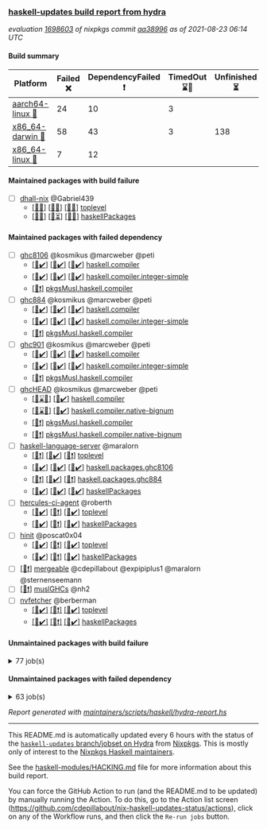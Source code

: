 ### [haskell-updates build report from hydra](https://hydra.nixos.org/jobset/nixpkgs/haskell-updates)
*evaluation [1698603](https://hydra.nixos.org/eval/1698603) of nixpkgs commit [aa38996](https://github.com/NixOS/nixpkgs/commits/aa389961dede8a7010334e86ecd6c95cc5247246) as of 2021-08-23 06:14 UTC*
#### Build summary

 | Platform | Failed :x: | DependencyFailed :heavy_exclamation_mark: | TimedOut :hourglass::no_entry_sign: | Unfinished :hourglass_flowing_sand: | Success :heavy_check_mark: | 
 | --- | --- | --- | --- | --- | --- | 
 | [aarch64-linux :iphone:](https://hydra.nixos.org/eval/1698603?filter=.aarch64-linux) | 24 | 10 | 3 |  | 6664 | 
 | [x86_64-darwin :apple:](https://hydra.nixos.org/eval/1698603?filter=.x86_64-darwin) | 58 | 43 | 3 | 138 | 6414 | 
 | [x86_64-linux :penguin:](https://hydra.nixos.org/eval/1698603?filter=.x86_64-linux) | 7 | 12 |  |  | 6730 | 
#### Maintained packages with build failure
- [ ] [dhall-nix](https://hydra.nixos.org/eval/1698603?filter=dhall-nix) @Gabriel439
  - [[:iphone::x:]](https://hydra.nixos.org/build/150518866) [[:apple::x:]](https://hydra.nixos.org/build/150519026) [[:penguin::x:]](https://hydra.nixos.org/build/150518277) [toplevel](https://hydra.nixos.org/eval/1698603?filter=dhall-nix)
  - [[:iphone::x:]](https://hydra.nixos.org/build/150524707) [[:apple::hourglass_flowing_sand:]](https://hydra.nixos.org/build/150525207) [[:penguin::x:]](https://hydra.nixos.org/build/150516102) [haskellPackages](https://hydra.nixos.org/eval/1698603?filter=haskellPackages.dhall-nix)
#### Maintained packages with failed dependency
- [ ] [ghc8106](https://hydra.nixos.org/eval/1698603?filter=ghc8106) @kosmikus @marcweber @peti
  - [[:iphone::heavy_check_mark:]](https://hydra.nixos.org/build/150142134) [[:apple::heavy_check_mark:]](https://hydra.nixos.org/build/150136607) [[:penguin::heavy_check_mark:]](https://hydra.nixos.org/build/150148504) [haskell.compiler](https://hydra.nixos.org/eval/1698603?filter=haskell.compiler.ghc8106)
  - [[:iphone::heavy_check_mark:]](https://hydra.nixos.org/build/150156172) [[:apple::heavy_check_mark:]](https://hydra.nixos.org/build/150139855) [[:penguin::heavy_check_mark:]](https://hydra.nixos.org/build/150137637) [haskell.compiler.integer-simple](https://hydra.nixos.org/eval/1698603?filter=haskell.compiler.integer-simple.ghc8106)
  -   [[:penguin::heavy_exclamation_mark:]](https://hydra.nixos.org/build/150281277) [pkgsMusl.haskell.compiler](https://hydra.nixos.org/eval/1698603?filter=pkgsMusl.haskell.compiler.ghc8106)
- [ ] [ghc884](https://hydra.nixos.org/eval/1698603?filter=ghc884) @kosmikus @marcweber @peti
  - [[:iphone::heavy_check_mark:]](https://hydra.nixos.org/build/150146371) [[:apple::heavy_check_mark:]](https://hydra.nixos.org/build/150136677) [[:penguin::heavy_check_mark:]](https://hydra.nixos.org/build/150149514) [haskell.compiler](https://hydra.nixos.org/eval/1698603?filter=haskell.compiler.ghc884)
  - [[:iphone::heavy_check_mark:]](https://hydra.nixos.org/build/150153012) [[:apple::heavy_check_mark:]](https://hydra.nixos.org/build/150139348) [[:penguin::heavy_check_mark:]](https://hydra.nixos.org/build/150141264) [haskell.compiler.integer-simple](https://hydra.nixos.org/eval/1698603?filter=haskell.compiler.integer-simple.ghc884)
  -   [[:penguin::heavy_exclamation_mark:]](https://hydra.nixos.org/build/150281297) [pkgsMusl.haskell.compiler](https://hydra.nixos.org/eval/1698603?filter=pkgsMusl.haskell.compiler.ghc884)
- [ ] [ghc901](https://hydra.nixos.org/eval/1698603?filter=ghc901) @kosmikus @marcweber @peti
  - [[:iphone::heavy_check_mark:]](https://hydra.nixos.org/build/150142798) [[:apple::heavy_check_mark:]](https://hydra.nixos.org/build/150143289) [[:penguin::heavy_check_mark:]](https://hydra.nixos.org/build/150147612) [haskell.compiler](https://hydra.nixos.org/eval/1698603?filter=haskell.compiler.ghc901)
  - [[:iphone::heavy_check_mark:]](https://hydra.nixos.org/build/150153840) [[:apple::heavy_check_mark:]](https://hydra.nixos.org/build/150145503) [[:penguin::heavy_check_mark:]](https://hydra.nixos.org/build/150152462) [haskell.compiler.integer-simple](https://hydra.nixos.org/eval/1698603?filter=haskell.compiler.integer-simple.ghc901)
  -   [[:penguin::heavy_exclamation_mark:]](https://hydra.nixos.org/build/150281299) [pkgsMusl.haskell.compiler](https://hydra.nixos.org/eval/1698603?filter=pkgsMusl.haskell.compiler.ghc901)
- [ ] [ghcHEAD](https://hydra.nixos.org/eval/1698603?filter=ghcHEAD) @kosmikus @marcweber @peti
  - [[:apple::hourglass::no_entry_sign:]](https://hydra.nixos.org/build/150145921) [[:penguin::heavy_check_mark:]](https://hydra.nixos.org/build/150150121) [haskell.compiler](https://hydra.nixos.org/eval/1698603?filter=haskell.compiler.ghcHEAD)
  - [[:apple::hourglass::no_entry_sign:]](https://hydra.nixos.org/build/150153086) [[:penguin::heavy_check_mark:]](https://hydra.nixos.org/build/150147913) [haskell.compiler.native-bignum](https://hydra.nixos.org/eval/1698603?filter=haskell.compiler.native-bignum.ghcHEAD)
  -  [[:penguin::heavy_exclamation_mark:]](https://hydra.nixos.org/build/150281317) [pkgsMusl.haskell.compiler](https://hydra.nixos.org/eval/1698603?filter=pkgsMusl.haskell.compiler.ghcHEAD)
  -  [[:penguin::heavy_exclamation_mark:]](https://hydra.nixos.org/build/150281318) [pkgsMusl.haskell.compiler.native-bignum](https://hydra.nixos.org/eval/1698603?filter=pkgsMusl.haskell.compiler.native-bignum.ghcHEAD)
- [ ] [haskell-language-server](https://hydra.nixos.org/eval/1698603?filter=haskell-language-server) @maralorn
  - [[:iphone::heavy_exclamation_mark:]](https://hydra.nixos.org/build/150517932) [[:apple::heavy_check_mark:]](https://hydra.nixos.org/build/150524729) [[:penguin::heavy_exclamation_mark:]](https://hydra.nixos.org/build/150521436) [toplevel](https://hydra.nixos.org/eval/1698603?filter=haskell-language-server)
  - [[:iphone::heavy_check_mark:]](https://hydra.nixos.org/build/150520620) [[:apple::heavy_check_mark:]](https://hydra.nixos.org/build/150516044) [[:penguin::heavy_check_mark:]](https://hydra.nixos.org/build/150522713) [haskell.packages.ghc8106](https://hydra.nixos.org/eval/1698603?filter=haskell.packages.ghc8106.haskell-language-server)
  - [[:iphone::heavy_exclamation_mark:]](https://hydra.nixos.org/build/150518159) [[:apple::heavy_check_mark:]](https://hydra.nixos.org/build/150523797) [[:penguin::heavy_exclamation_mark:]](https://hydra.nixos.org/build/150522555) [haskell.packages.ghc884](https://hydra.nixos.org/eval/1698603?filter=haskell.packages.ghc884.haskell-language-server)
  - [[:iphone::heavy_check_mark:]](https://hydra.nixos.org/build/150523824) [[:apple::heavy_check_mark:]](https://hydra.nixos.org/build/150523887) [[:penguin::heavy_check_mark:]](https://hydra.nixos.org/build/150515759) [haskellPackages](https://hydra.nixos.org/eval/1698603?filter=haskellPackages.haskell-language-server)
- [ ] [hercules-ci-agent](https://hydra.nixos.org/eval/1698603?filter=hercules-ci-agent) @roberth
  - [[:iphone::heavy_check_mark:]](https://hydra.nixos.org/build/150514680) [[:apple::heavy_exclamation_mark:]](https://hydra.nixos.org/build/150516655) [[:penguin::heavy_check_mark:]](https://hydra.nixos.org/build/150517605) [toplevel](https://hydra.nixos.org/eval/1698603?filter=hercules-ci-agent)
  - [[:iphone::heavy_check_mark:]](https://hydra.nixos.org/build/150519440) [[:apple::heavy_exclamation_mark:]](https://hydra.nixos.org/build/150520794) [[:penguin::heavy_check_mark:]](https://hydra.nixos.org/build/150520627) [haskellPackages](https://hydra.nixos.org/eval/1698603?filter=haskellPackages.hercules-ci-agent)
- [ ] [hinit](https://hydra.nixos.org/eval/1698603?filter=hinit) @poscat0x04
  - [[:iphone::heavy_check_mark:]](https://hydra.nixos.org/build/150520104) [[:apple::heavy_exclamation_mark:]](https://hydra.nixos.org/build/150515279) [[:penguin::heavy_check_mark:]](https://hydra.nixos.org/build/150521777) [toplevel](https://hydra.nixos.org/eval/1698603?filter=hinit)
  - [[:iphone::heavy_check_mark:]](https://hydra.nixos.org/build/150518018) [[:apple::heavy_exclamation_mark:]](https://hydra.nixos.org/build/150514862) [[:penguin::heavy_check_mark:]](https://hydra.nixos.org/build/150519740) [haskellPackages](https://hydra.nixos.org/eval/1698603?filter=haskellPackages.hinit)
- [ ] [[:penguin::heavy_exclamation_mark:]](https://hydra.nixos.org/build/150515487) [mergeable](https://hydra.nixos.org/eval/1698603?filter=mergeable) @cdepillabout @expipiplus1 @maralorn @sternenseemann
- [ ] [[:penguin::heavy_exclamation_mark:]](https://hydra.nixos.org/build/150281278) [muslGHCs](https://hydra.nixos.org/eval/1698603?filter=muslGHCs) @nh2
- [ ] [nvfetcher](https://hydra.nixos.org/eval/1698603?filter=nvfetcher) @berberman
  - [[:iphone::heavy_check_mark:]](https://hydra.nixos.org/build/150552055) [[:apple::heavy_exclamation_mark:]](https://hydra.nixos.org/build/150552058) [[:penguin::heavy_check_mark:]](https://hydra.nixos.org/build/150552059) [toplevel](https://hydra.nixos.org/eval/1698603?filter=nvfetcher)
  - [[:iphone::heavy_check_mark:]](https://hydra.nixos.org/build/150552056) [[:apple::heavy_exclamation_mark:]](https://hydra.nixos.org/build/150552066) [[:penguin::heavy_check_mark:]](https://hydra.nixos.org/build/150552073) [haskellPackages](https://hydra.nixos.org/eval/1698603?filter=haskellPackages.nvfetcher)
#### Unmaintained packages with build failure
<details><summary>77 job(s) </summary>

- [ ] [[:iphone::heavy_check_mark:]](https://hydra.nixos.org/build/150523762) [[:apple::x:]](https://hydra.nixos.org/build/150517903) [[:penguin::heavy_check_mark:]](https://hydra.nixos.org/build/150517139) [haskellPackages.FractalArt](https://hydra.nixos.org/eval/1698603?filter=haskellPackages.FractalArt) 
- [ ] [[:iphone::x:]](https://hydra.nixos.org/build/150154601) [[:apple::heavy_check_mark:]](https://hydra.nixos.org/build/150146821) [[:penguin::heavy_check_mark:]](https://hydra.nixos.org/build/150137406) [haskellPackages.HsASA](https://hydra.nixos.org/eval/1698603?filter=haskellPackages.HsASA) 
- [ ] [[:iphone::x:]](https://hydra.nixos.org/build/150520106) [[:apple::heavy_check_mark:]](https://hydra.nixos.org/build/150521048) [[:penguin::heavy_check_mark:]](https://hydra.nixos.org/build/150518852) [haskellPackages.OrderedBits](https://hydra.nixos.org/eval/1698603?filter=haskellPackages.OrderedBits) 
- [ ] [[:iphone::x:]](https://hydra.nixos.org/build/150519545) [[:apple::heavy_check_mark:]](https://hydra.nixos.org/build/150513677) [[:penguin::heavy_check_mark:]](https://hydra.nixos.org/build/150514015) [haskellPackages.accelerate-llvm](https://hydra.nixos.org/eval/1698603?filter=haskellPackages.accelerate-llvm) 
- [ ] [[:iphone::heavy_check_mark:]](https://hydra.nixos.org/build/150517974) [[:apple::x:]](https://hydra.nixos.org/build/150516293) [[:penguin::heavy_check_mark:]](https://hydra.nixos.org/build/150514919) [haskellPackages.broadcast-chan-conduit](https://hydra.nixos.org/eval/1698603?filter=haskellPackages.broadcast-chan-conduit) 
- [ ] [[:iphone::x:]](https://hydra.nixos.org/build/150139515) [[:apple::heavy_check_mark:]](https://hydra.nixos.org/build/150150227) [[:penguin::heavy_check_mark:]](https://hydra.nixos.org/build/150137424) [haskellPackages.cdar-mBound](https://hydra.nixos.org/eval/1698603?filter=haskellPackages.cdar-mBound) 
- [ ] [[:iphone::heavy_check_mark:]](https://hydra.nixos.org/build/150524109) [[:apple::x:]](https://hydra.nixos.org/build/150513813) [[:penguin::heavy_check_mark:]](https://hydra.nixos.org/build/150522230) [haskellPackages.chiphunk](https://hydra.nixos.org/eval/1698603?filter=haskellPackages.chiphunk) 
- [ ] [[:iphone::x:]](https://hydra.nixos.org/build/150517595) [[:apple::x:]](https://hydra.nixos.org/build/150515727) [[:penguin::x:]](https://hydra.nixos.org/build/150523982) [haskellPackages.dhall-csv](https://hydra.nixos.org/eval/1698603?filter=haskellPackages.dhall-csv) 
- [ ] [[:iphone::x:]](https://hydra.nixos.org/build/150522999) [[:apple::heavy_exclamation_mark:]](https://hydra.nixos.org/build/150523333) [[:penguin::x:]](https://hydra.nixos.org/build/150514246) [haskellPackages.dhall-toml](https://hydra.nixos.org/eval/1698603?filter=haskellPackages.dhall-toml) 
- [ ] [[:iphone::heavy_check_mark:]](https://hydra.nixos.org/build/150518556) [[:apple::x:]](https://hydra.nixos.org/build/150514402) [[:penguin::heavy_check_mark:]](https://hydra.nixos.org/build/150522564) [haskellPackages.di-core](https://hydra.nixos.org/eval/1698603?filter=haskellPackages.di-core) 
- [ ] [[:iphone::heavy_check_mark:]](https://hydra.nixos.org/build/150144640) [[:apple::x:]](https://hydra.nixos.org/build/150151797) [[:penguin::heavy_check_mark:]](https://hydra.nixos.org/build/150142786) [haskellPackages.discount](https://hydra.nixos.org/eval/1698603?filter=haskellPackages.discount) 
- [ ] [[:iphone::heavy_check_mark:]](https://hydra.nixos.org/build/150139947) [[:apple::x:]](https://hydra.nixos.org/build/150140370) [[:penguin::heavy_check_mark:]](https://hydra.nixos.org/build/150139039) [haskellPackages.diskhash](https://hydra.nixos.org/eval/1698603?filter=haskellPackages.diskhash) 
- [ ] [[:iphone::x:]](https://hydra.nixos.org/build/150146312) [[:apple::x:]](https://hydra.nixos.org/build/150149462) [[:penguin::heavy_check_mark:]](https://hydra.nixos.org/build/150142175) [haskellPackages.easytensor](https://hydra.nixos.org/eval/1698603?filter=haskellPackages.easytensor) 
- [ ] [[:iphone::heavy_check_mark:]](https://hydra.nixos.org/build/150518204) [[:apple::x:]](https://hydra.nixos.org/build/150518034) [[:penguin::heavy_check_mark:]](https://hydra.nixos.org/build/150515434) [haskellPackages.epub-tools](https://hydra.nixos.org/eval/1698603?filter=haskellPackages.epub-tools) 
- [ ] [[:iphone::heavy_check_mark:]](https://hydra.nixos.org/build/150518399) [[:apple::x:]](https://hydra.nixos.org/build/150523252) [[:penguin::heavy_check_mark:]](https://hydra.nixos.org/build/150519335) [haskellPackages.exinst](https://hydra.nixos.org/eval/1698603?filter=haskellPackages.exinst) 
- [ ] [[:iphone::heavy_check_mark:]](https://hydra.nixos.org/build/150152574) [[:apple::x:]](https://hydra.nixos.org/build/150143148) [[:penguin::heavy_check_mark:]](https://hydra.nixos.org/build/150142646) [haskellPackages.float128](https://hydra.nixos.org/eval/1698603?filter=haskellPackages.float128) 
- [ ] [[:iphone::x:]](https://hydra.nixos.org/build/150141152) [[:apple::heavy_check_mark:]](https://hydra.nixos.org/build/150147899) [[:penguin::heavy_check_mark:]](https://hydra.nixos.org/build/150147340) [haskellPackages.freetype2](https://hydra.nixos.org/eval/1698603?filter=haskellPackages.freetype2) 
- [ ] [[:iphone::heavy_check_mark:]](https://hydra.nixos.org/build/150518106) [[:apple::x:]](https://hydra.nixos.org/build/150515711) [[:penguin::heavy_check_mark:]](https://hydra.nixos.org/build/150519268) [haskellPackages.gi-gdkx11](https://hydra.nixos.org/eval/1698603?filter=haskellPackages.gi-gdkx11) 
- [ ] [[:iphone::x:]](https://hydra.nixos.org/build/150144571) [[:penguin::heavy_check_mark:]](https://hydra.nixos.org/build/150148632) [haskellPackages.gnome-keyring](https://hydra.nixos.org/eval/1698603?filter=haskellPackages.gnome-keyring) 
- [ ] [[:iphone::heavy_check_mark:]](https://hydra.nixos.org/build/150523732) [[:apple::x:]](https://hydra.nixos.org/build/150521035) [[:penguin::heavy_check_mark:]](https://hydra.nixos.org/build/150517343) [haskellPackages.gtk-traymanager](https://hydra.nixos.org/eval/1698603?filter=haskellPackages.gtk-traymanager) 
- [ ] [[:iphone::heavy_check_mark:]](https://hydra.nixos.org/build/150143018) [[:apple::x:]](https://hydra.nixos.org/build/150152360) [[:penguin::heavy_check_mark:]](https://hydra.nixos.org/build/150152980) [haskellPackages.hamid](https://hydra.nixos.org/eval/1698603?filter=haskellPackages.hamid) 
- [ ] [[:iphone::heavy_check_mark:]](https://hydra.nixos.org/build/150151564) [[:apple::x:]](https://hydra.nixos.org/build/150146436) [[:penguin::heavy_check_mark:]](https://hydra.nixos.org/build/150145795) [haskellPackages.hid](https://hydra.nixos.org/eval/1698603?filter=haskellPackages.hid) 
- [ ] [[:iphone::heavy_check_mark:]](https://hydra.nixos.org/build/150514739) [[:apple::x:]](https://hydra.nixos.org/build/150515290) [[:penguin::heavy_check_mark:]](https://hydra.nixos.org/build/150522339) [haskellPackages.higher-leveldb](https://hydra.nixos.org/eval/1698603?filter=haskellPackages.higher-leveldb) 
- [ ] [[:iphone::heavy_check_mark:]](https://hydra.nixos.org/build/150524350) [[:apple::x:]](https://hydra.nixos.org/build/150524681) [[:penguin::heavy_check_mark:]](https://hydra.nixos.org/build/150519291) [haskellPackages.highlight](https://hydra.nixos.org/eval/1698603?filter=haskellPackages.highlight) 
- [ ] [[:iphone::heavy_check_mark:]](https://hydra.nixos.org/build/150521835) [[:apple::x:]](https://hydra.nixos.org/build/150524253) [[:penguin::heavy_check_mark:]](https://hydra.nixos.org/build/150522531) [haskellPackages.hmatrix-morpheus](https://hydra.nixos.org/eval/1698603?filter=haskellPackages.hmatrix-morpheus) 
- [ ] [[:iphone::heavy_check_mark:]](https://hydra.nixos.org/build/150143292) [[:apple::x:]](https://hydra.nixos.org/build/150144819) [[:penguin::heavy_check_mark:]](https://hydra.nixos.org/build/150156384) [haskellPackages.hmidi](https://hydra.nixos.org/eval/1698603?filter=haskellPackages.hmidi) 
- [ ] [[:iphone::x:]](https://hydra.nixos.org/build/150518301) [[:apple::heavy_check_mark:]](https://hydra.nixos.org/build/150518306) [[:penguin::heavy_check_mark:]](https://hydra.nixos.org/build/150523141) [haskellPackages.hq](https://hydra.nixos.org/eval/1698603?filter=haskellPackages.hq) 
- [ ] [[:iphone::heavy_check_mark:]](https://hydra.nixos.org/build/150515942) [[:apple::x:]](https://hydra.nixos.org/build/150518021) [[:penguin::heavy_check_mark:]](https://hydra.nixos.org/build/150521133) [haskellPackages.hs](https://hydra.nixos.org/eval/1698603?filter=haskellPackages.hs) 
- [ ] [[:iphone::heavy_check_mark:]](https://hydra.nixos.org/build/150147973) [[:apple::x:]](https://hydra.nixos.org/build/150140041) [[:penguin::heavy_check_mark:]](https://hydra.nixos.org/build/150151666) [haskellPackages.hsshellscript](https://hydra.nixos.org/eval/1698603?filter=haskellPackages.hsshellscript) 
- [ ] [[:iphone::heavy_check_mark:]](https://hydra.nixos.org/build/150141776) [[:apple::x:]](https://hydra.nixos.org/build/150153708) [[:penguin::heavy_check_mark:]](https://hydra.nixos.org/build/150139774) [haskellPackages.hssourceinfo](https://hydra.nixos.org/eval/1698603?filter=haskellPackages.hssourceinfo) 
- [ ] [[:iphone::heavy_check_mark:]](https://hydra.nixos.org/build/150146617) [[:apple::x:]](https://hydra.nixos.org/build/150144908) [[:penguin::heavy_check_mark:]](https://hydra.nixos.org/build/150143049) [haskellPackages.huckleberry](https://hydra.nixos.org/eval/1698603?filter=haskellPackages.huckleberry) 
- [ ] [[:iphone::heavy_check_mark:]](https://hydra.nixos.org/build/150519164) [[:apple::x:]](https://hydra.nixos.org/build/150515201) [[:penguin::heavy_check_mark:]](https://hydra.nixos.org/build/150518393) [haskellPackages.ipcvar](https://hydra.nixos.org/eval/1698603?filter=haskellPackages.ipcvar) 
- [ ] [[:iphone::x:]](https://hydra.nixos.org/build/150518673) [[:apple::x:]](https://hydra.nixos.org/build/150521519) [[:penguin::x:]](https://hydra.nixos.org/build/150517662) [haskellPackages.isocline](https://hydra.nixos.org/eval/1698603?filter=haskellPackages.isocline) 
- [ ] [[:iphone::heavy_check_mark:]](https://hydra.nixos.org/build/150143703) [[:apple::x:]](https://hydra.nixos.org/build/150147245) [[:penguin::heavy_check_mark:]](https://hydra.nixos.org/build/150142052) [haskellPackages.keep-alive](https://hydra.nixos.org/eval/1698603?filter=haskellPackages.keep-alive) 
- [ ] [[:iphone::heavy_check_mark:]](https://hydra.nixos.org/build/150521120) [[:apple::x:]](https://hydra.nixos.org/build/150518366) [[:penguin::heavy_check_mark:]](https://hydra.nixos.org/build/150520850) [haskellPackages.leveldb-haskell-fork](https://hydra.nixos.org/eval/1698603?filter=haskellPackages.leveldb-haskell-fork) 
- [ ] [[:iphone::x:]](https://hydra.nixos.org/build/150142304) [[:apple::heavy_check_mark:]](https://hydra.nixos.org/build/150147180) [[:penguin::heavy_check_mark:]](https://hydra.nixos.org/build/150150616) [haskellPackages.libBF](https://hydra.nixos.org/eval/1698603?filter=haskellPackages.libBF) 
- [ ] [[:iphone::heavy_check_mark:]](https://hydra.nixos.org/build/150522216) [[:apple::x:]](https://hydra.nixos.org/build/150517842) [[:penguin::heavy_check_mark:]](https://hydra.nixos.org/build/150522875) [haskellPackages.loc](https://hydra.nixos.org/eval/1698603?filter=haskellPackages.loc) 
- [ ] [[:iphone::x:]](https://hydra.nixos.org/build/150147831) [[:apple::heavy_check_mark:]](https://hydra.nixos.org/build/150156386) [[:penguin::heavy_check_mark:]](https://hydra.nixos.org/build/150143636) [haskellPackages.long-double](https://hydra.nixos.org/eval/1698603?filter=haskellPackages.long-double) 
- [ ] [[:iphone::heavy_check_mark:]](https://hydra.nixos.org/build/150518068) [[:apple::heavy_check_mark:]](https://hydra.nixos.org/build/150520739) [[:penguin::x:]](https://hydra.nixos.org/build/150524224) [haskellPackages.massiv-test](https://hydra.nixos.org/eval/1698603?filter=haskellPackages.massiv-test) 
- [ ] [[:iphone::heavy_check_mark:]](https://hydra.nixos.org/build/150519625) [[:apple::x:]](https://hydra.nixos.org/build/150517422) [[:penguin::heavy_check_mark:]](https://hydra.nixos.org/build/150523159) [haskellPackages.mediawiki2latex](https://hydra.nixos.org/eval/1698603?filter=haskellPackages.mediawiki2latex) 
- [ ] [[:iphone::heavy_check_mark:]](https://hydra.nixos.org/build/150151938) [[:apple::x:]](https://hydra.nixos.org/build/150153446) [[:penguin::heavy_check_mark:]](https://hydra.nixos.org/build/150154190) [haskellPackages.mercury-api](https://hydra.nixos.org/eval/1698603?filter=haskellPackages.mercury-api) 
- [ ] [[:iphone::heavy_check_mark:]](https://hydra.nixos.org/build/150141733) [[:apple::x:]](https://hydra.nixos.org/build/150150540) [[:penguin::heavy_check_mark:]](https://hydra.nixos.org/build/150142396) [haskellPackages.nano-cryptr](https://hydra.nixos.org/eval/1698603?filter=haskellPackages.nano-cryptr) 
- [ ] [[:iphone::x:]](https://hydra.nixos.org/build/150515259) [[:apple::heavy_check_mark:]](https://hydra.nixos.org/build/150514496) [[:penguin::heavy_check_mark:]](https://hydra.nixos.org/build/150520111) [haskellPackages.nlopt-haskell](https://hydra.nixos.org/eval/1698603?filter=haskellPackages.nlopt-haskell) 
- [ ] [[:iphone::heavy_check_mark:]](https://hydra.nixos.org/build/150521655) [[:apple::x:]](https://hydra.nixos.org/build/150515047) [[:penguin::heavy_check_mark:]](https://hydra.nixos.org/build/150516153) [haskellPackages.nri-prelude](https://hydra.nixos.org/eval/1698603?filter=haskellPackages.nri-prelude) 
- [ ] [[:iphone::heavy_check_mark:]](https://hydra.nixos.org/build/150522093) [[:apple::x:]](https://hydra.nixos.org/build/150515044) [[:penguin::heavy_check_mark:]](https://hydra.nixos.org/build/150515873) [haskellPackages.opencv](https://hydra.nixos.org/eval/1698603?filter=haskellPackages.opencv) 
- [ ] [[:iphone::heavy_check_mark:]](https://hydra.nixos.org/build/150523387) [[:apple::x:]](https://hydra.nixos.org/build/150523250) [[:penguin::heavy_check_mark:]](https://hydra.nixos.org/build/150513538) [haskellPackages.persistent-pagination](https://hydra.nixos.org/eval/1698603?filter=haskellPackages.persistent-pagination) 
- [ ] [[:iphone::x:]](https://hydra.nixos.org/build/150152758) [[:apple::heavy_check_mark:]](https://hydra.nixos.org/build/150150974) [[:penguin::heavy_check_mark:]](https://hydra.nixos.org/build/150147165) [haskellPackages.picosat](https://hydra.nixos.org/eval/1698603?filter=haskellPackages.picosat) 
- [ ] [[:iphone::heavy_check_mark:]](https://hydra.nixos.org/build/150515583) [[:apple::x:]](https://hydra.nixos.org/build/150517654) [[:penguin::heavy_check_mark:]](https://hydra.nixos.org/build/150524791) [haskellPackages.ping-wrapper](https://hydra.nixos.org/eval/1698603?filter=haskellPackages.ping-wrapper) 
- [ ] [[:iphone::heavy_check_mark:]](https://hydra.nixos.org/build/150513837) [[:apple::x:]](https://hydra.nixos.org/build/150515685) [[:penguin::heavy_check_mark:]](https://hydra.nixos.org/build/150523855) [haskellPackages.pipes-zlib](https://hydra.nixos.org/eval/1698603?filter=haskellPackages.pipes-zlib) 
- [ ] [[:iphone::x:]](https://hydra.nixos.org/build/150521059) [[:apple::heavy_check_mark:]](https://hydra.nixos.org/build/150523268) [[:penguin::heavy_check_mark:]](https://hydra.nixos.org/build/150523315) [haskellPackages.poker](https://hydra.nixos.org/eval/1698603?filter=haskellPackages.poker) 
- [ ] [[:iphone::heavy_check_mark:]](https://hydra.nixos.org/build/150516742) [[:apple::x:]](https://hydra.nixos.org/build/150514263) [[:penguin::heavy_check_mark:]](https://hydra.nixos.org/build/150516295) [haskellPackages.posix-socket](https://hydra.nixos.org/eval/1698603?filter=haskellPackages.posix-socket) 
- [ ] [[:iphone::heavy_check_mark:]](https://hydra.nixos.org/build/150519224) [[:apple::x:]](https://hydra.nixos.org/build/150522962) [[:penguin::heavy_check_mark:]](https://hydra.nixos.org/build/150519897) [haskellPackages.posix-timer](https://hydra.nixos.org/eval/1698603?filter=haskellPackages.posix-timer) 
- [ ] [[:iphone::heavy_check_mark:]](https://hydra.nixos.org/build/150517965) [[:apple::x:]](https://hydra.nixos.org/build/150515274) [[:penguin::heavy_check_mark:]](https://hydra.nixos.org/build/150521734) [haskellPackages.pthread](https://hydra.nixos.org/eval/1698603?filter=haskellPackages.pthread) 
- [ ] [[:iphone::x:]](https://hydra.nixos.org/build/150519197) [[:apple::heavy_check_mark:]](https://hydra.nixos.org/build/150515894) [[:penguin::heavy_check_mark:]](https://hydra.nixos.org/build/150518333) [haskellPackages.ptr-poker](https://hydra.nixos.org/eval/1698603?filter=haskellPackages.ptr-poker) 
- [ ] [[:iphone::heavy_check_mark:]](https://hydra.nixos.org/build/150516965) [[:apple::x:]](https://hydra.nixos.org/build/150516138) [[:penguin::heavy_check_mark:]](https://hydra.nixos.org/build/150514855) [haskellPackages.sandwich-webdriver](https://hydra.nixos.org/eval/1698603?filter=haskellPackages.sandwich-webdriver) 
- [ ] [[:iphone::heavy_check_mark:]](https://hydra.nixos.org/build/150152774) [[:apple::x:]](https://hydra.nixos.org/build/150136862) [[:penguin::heavy_check_mark:]](https://hydra.nixos.org/build/150153014) [haskellPackages.sdp](https://hydra.nixos.org/eval/1698603?filter=haskellPackages.sdp) 
- [ ] [[:iphone::heavy_check_mark:]](https://hydra.nixos.org/build/150143608) [[:apple::x:]](https://hydra.nixos.org/build/150149400) [[:penguin::heavy_check_mark:]](https://hydra.nixos.org/build/150152265) [haskellPackages.select](https://hydra.nixos.org/eval/1698603?filter=haskellPackages.select) 
- [ ] [[:iphone::heavy_check_mark:]](https://hydra.nixos.org/build/150516754) [[:apple::x:]](https://hydra.nixos.org/build/150517616) [[:penguin::heavy_check_mark:]](https://hydra.nixos.org/build/150517288) [haskellPackages.sequence-formats](https://hydra.nixos.org/eval/1698603?filter=haskellPackages.sequence-formats) 
- [ ] [[:iphone::heavy_check_mark:]](https://hydra.nixos.org/build/150154302) [[:apple::x:]](https://hydra.nixos.org/build/150142162) [[:penguin::heavy_check_mark:]](https://hydra.nixos.org/build/150141216) [haskellPackages.shared-memory](https://hydra.nixos.org/eval/1698603?filter=haskellPackages.shared-memory) 
- [ ] [[:iphone::heavy_check_mark:]](https://hydra.nixos.org/build/150516290) [[:apple::x:]](https://hydra.nixos.org/build/150521281) [[:penguin::heavy_check_mark:]](https://hydra.nixos.org/build/150522189) [haskellPackages.sysinfo](https://hydra.nixos.org/eval/1698603?filter=haskellPackages.sysinfo) 
- [ ] [[:iphone::heavy_check_mark:]](https://hydra.nixos.org/build/150525039) [[:apple::x:]](https://hydra.nixos.org/build/150523006) [[:penguin::heavy_check_mark:]](https://hydra.nixos.org/build/150515840) [haskellPackages.tailfile-hinotify](https://hydra.nixos.org/eval/1698603?filter=haskellPackages.tailfile-hinotify) 
- [ ] [[:iphone::heavy_check_mark:]](https://hydra.nixos.org/build/150525089) [[:apple::x:]](https://hydra.nixos.org/build/150522461) [[:penguin::heavy_check_mark:]](https://hydra.nixos.org/build/150522260) [haskellPackages.tar-bytestring](https://hydra.nixos.org/eval/1698603?filter=haskellPackages.tar-bytestring) 
- [ ] [[:iphone::heavy_check_mark:]](https://hydra.nixos.org/build/150520830) [[:apple::x:]](https://hydra.nixos.org/build/150519749) [[:penguin::heavy_check_mark:]](https://hydra.nixos.org/build/150519036) [haskellPackages.thyme](https://hydra.nixos.org/eval/1698603?filter=haskellPackages.thyme) 
- [ ] [[:iphone::x:]](https://hydra.nixos.org/build/150524838) [[:apple::x:]](https://hydra.nixos.org/build/150515360) [[:penguin::x:]](https://hydra.nixos.org/build/150519125) [haskellPackages.ticket-management](https://hydra.nixos.org/eval/1698603?filter=haskellPackages.ticket-management) 
- [ ] [[:iphone::heavy_check_mark:]](https://hydra.nixos.org/build/150513445) [[:apple::x:]](https://hydra.nixos.org/build/150525192) [[:penguin::heavy_check_mark:]](https://hydra.nixos.org/build/150522375) [haskellPackages.tomland](https://hydra.nixos.org/eval/1698603?filter=haskellPackages.tomland) 
- [ ] [[:iphone::x:]](https://hydra.nixos.org/build/150516346) [[:apple::heavy_check_mark:]](https://hydra.nixos.org/build/150518674) [[:penguin::heavy_check_mark:]](https://hydra.nixos.org/build/150517627) [haskellPackages.type-natural](https://hydra.nixos.org/eval/1698603?filter=haskellPackages.type-natural) 
- [ ] [[:iphone::heavy_check_mark:]](https://hydra.nixos.org/build/150516342) [[:apple::x:]](https://hydra.nixos.org/build/150524672) [[:penguin::heavy_check_mark:]](https://hydra.nixos.org/build/150513704) [haskellPackages.tz](https://hydra.nixos.org/eval/1698603?filter=haskellPackages.tz) 
- [ ] [[:iphone::x:]](https://hydra.nixos.org/build/150148074) [[:apple::heavy_check_mark:]](https://hydra.nixos.org/build/150138754) [[:penguin::heavy_check_mark:]](https://hydra.nixos.org/build/150139625) [haskellPackages.unicode-properties](https://hydra.nixos.org/eval/1698603?filter=haskellPackages.unicode-properties) 
- [ ] [[:iphone::x:]](https://hydra.nixos.org/build/150144377) [[:apple::heavy_check_mark:]](https://hydra.nixos.org/build/150147267) [[:penguin::heavy_check_mark:]](https://hydra.nixos.org/build/150140581) [haskellPackages.wiringPi](https://hydra.nixos.org/eval/1698603?filter=haskellPackages.wiringPi) 
- [ ] [[:iphone::heavy_check_mark:]](https://hydra.nixos.org/build/150155341) [[:apple::x:]](https://hydra.nixos.org/build/150137444) [[:penguin::heavy_check_mark:]](https://hydra.nixos.org/build/150150694) [tests.haskell.writers](https://hydra.nixos.org/eval/1698603?filter=tests.haskell.writers) 
- [ ] [[:iphone::x:]](https://hydra.nixos.org/build/150523903) [[:apple::heavy_check_mark:]](https://hydra.nixos.org/build/150515833) [[:penguin::heavy_check_mark:]](https://hydra.nixos.org/build/150520490) [haskellPackages.x86-64bit](https://hydra.nixos.org/eval/1698603?filter=haskellPackages.x86-64bit) 
- [ ] [[:iphone::heavy_check_mark:]](https://hydra.nixos.org/build/150521460) [[:apple::x:]](https://hydra.nixos.org/build/150519761) [[:penguin::heavy_check_mark:]](https://hydra.nixos.org/build/150521890) [haskellPackages.xmonad-utils](https://hydra.nixos.org/eval/1698603?filter=haskellPackages.xmonad-utils) 
- [ ] [[:iphone::x:]](https://hydra.nixos.org/build/150520284) [[:apple::hourglass_flowing_sand:]](https://hydra.nixos.org/build/150523603) [[:penguin::x:]](https://hydra.nixos.org/build/150519538) [haskellPackages.yapb](https://hydra.nixos.org/eval/1698603?filter=haskellPackages.yapb) 
- [ ] [[:iphone::heavy_check_mark:]](https://hydra.nixos.org/build/150137488) [[:apple::x:]](https://hydra.nixos.org/build/150152873) [[:penguin::heavy_check_mark:]](https://hydra.nixos.org/build/150136778) [haskellPackages.yoga](https://hydra.nixos.org/eval/1698603?filter=haskellPackages.yoga) 
- [ ] [[:iphone::heavy_check_mark:]](https://hydra.nixos.org/build/150524604) [[:apple::x:]](https://hydra.nixos.org/build/150518876) [[:penguin::heavy_check_mark:]](https://hydra.nixos.org/build/150519391) [haskellPackages.zip](https://hydra.nixos.org/eval/1698603?filter=haskellPackages.zip) 
- [ ] [[:iphone::heavy_check_mark:]](https://hydra.nixos.org/build/150142027) [[:apple::x:]](https://hydra.nixos.org/build/150143345) [[:penguin::heavy_check_mark:]](https://hydra.nixos.org/build/150144840) [haskellPackages.zot](https://hydra.nixos.org/eval/1698603?filter=haskellPackages.zot) 
- [ ] [[:iphone::heavy_check_mark:]](https://hydra.nixos.org/build/150144068) [[:apple::x:]](https://hydra.nixos.org/build/150148704) [[:penguin::heavy_check_mark:]](https://hydra.nixos.org/build/150142623) [haskellPackages.zxcvbn-c](https://hydra.nixos.org/eval/1698603?filter=haskellPackages.zxcvbn-c) 
</details>

#### Unmaintained packages with failed dependency
<details><summary>63 job(s) </summary>

- [ ] [[:iphone::heavy_check_mark:]](https://hydra.nixos.org/build/150520460) [[:apple::heavy_check_mark:]](https://hydra.nixos.org/build/150520023) [[:penguin::heavy_exclamation_mark:]](https://hydra.nixos.org/build/150519004) [haskellPackages.Color](https://hydra.nixos.org/eval/1698603?filter=haskellPackages.Color) 
- [ ] [[:iphone::heavy_exclamation_mark:]](https://hydra.nixos.org/build/150518188) [[:apple::heavy_check_mark:]](https://hydra.nixos.org/build/150519536) [[:penguin::heavy_check_mark:]](https://hydra.nixos.org/build/150519199) [haskellPackages.PrimitiveArray](https://hydra.nixos.org/eval/1698603?filter=haskellPackages.PrimitiveArray) 
- [ ] [[:iphone::heavy_check_mark:]](https://hydra.nixos.org/build/150519978) [[:apple::heavy_exclamation_mark:]](https://hydra.nixos.org/build/150523222) [[:penguin::heavy_check_mark:]](https://hydra.nixos.org/build/150515089) [haskellPackages.antiope-es](https://hydra.nixos.org/eval/1698603?filter=haskellPackages.antiope-es) 
- [ ] [[:iphone::heavy_check_mark:]](https://hydra.nixos.org/build/150514460) [[:apple::heavy_exclamation_mark:]](https://hydra.nixos.org/build/150519124) [[:penguin::heavy_check_mark:]](https://hydra.nixos.org/build/150519946) [haskellPackages.archive-tar-bytestring](https://hydra.nixos.org/eval/1698603?filter=haskellPackages.archive-tar-bytestring) 
- [ ] [[:iphone::heavy_check_mark:]](https://hydra.nixos.org/build/150515315) [[:apple::heavy_exclamation_mark:]](https://hydra.nixos.org/build/150516222) [[:penguin::heavy_check_mark:]](https://hydra.nixos.org/build/150516766) [haskellPackages.di](https://hydra.nixos.org/eval/1698603?filter=haskellPackages.di) 
- [ ] [[:iphone::heavy_check_mark:]](https://hydra.nixos.org/build/150516746) [[:apple::heavy_exclamation_mark:]](https://hydra.nixos.org/build/150514214) [[:penguin::heavy_check_mark:]](https://hydra.nixos.org/build/150514096) [haskellPackages.di-df1](https://hydra.nixos.org/eval/1698603?filter=haskellPackages.di-df1) 
- [ ] [[:iphone::heavy_check_mark:]](https://hydra.nixos.org/build/150524456) [[:apple::heavy_exclamation_mark:]](https://hydra.nixos.org/build/150518653) [[:penguin::heavy_check_mark:]](https://hydra.nixos.org/build/150523841) [haskellPackages.di-handle](https://hydra.nixos.org/eval/1698603?filter=haskellPackages.di-handle) 
- [ ] [[:iphone::heavy_check_mark:]](https://hydra.nixos.org/build/150519502) [[:apple::heavy_exclamation_mark:]](https://hydra.nixos.org/build/150522018) [[:penguin::heavy_check_mark:]](https://hydra.nixos.org/build/150520179) [haskellPackages.di-monad](https://hydra.nixos.org/eval/1698603?filter=haskellPackages.di-monad) 
- [ ] [[:iphone::heavy_exclamation_mark:]](https://hydra.nixos.org/build/150153426) [[:apple::heavy_exclamation_mark:]](https://hydra.nixos.org/build/150144841) [[:penguin::heavy_check_mark:]](https://hydra.nixos.org/build/150139841) [haskellPackages.easytensor-vulkan](https://hydra.nixos.org/eval/1698603?filter=haskellPackages.easytensor-vulkan) 
- [ ] [[:iphone::heavy_check_mark:]](https://hydra.nixos.org/build/150517293) [[:apple::heavy_exclamation_mark:]](https://hydra.nixos.org/build/150524949) [[:penguin::heavy_check_mark:]](https://hydra.nixos.org/build/150518617) [haskellPackages.exinst-aeson](https://hydra.nixos.org/eval/1698603?filter=haskellPackages.exinst-aeson) 
- [ ] [[:iphone::heavy_check_mark:]](https://hydra.nixos.org/build/150516930) [[:apple::heavy_exclamation_mark:]](https://hydra.nixos.org/build/150517379) [[:penguin::heavy_check_mark:]](https://hydra.nixos.org/build/150520085) [haskellPackages.exinst-bytes](https://hydra.nixos.org/eval/1698603?filter=haskellPackages.exinst-bytes) 
- [ ] [[:iphone::heavy_check_mark:]](https://hydra.nixos.org/build/150519531) [[:apple::heavy_exclamation_mark:]](https://hydra.nixos.org/build/150513575) [[:penguin::heavy_check_mark:]](https://hydra.nixos.org/build/150521618) [haskellPackages.exinst-cereal](https://hydra.nixos.org/eval/1698603?filter=haskellPackages.exinst-cereal) 
- [ ] [[:iphone::heavy_check_mark:]](https://hydra.nixos.org/build/150520887) [[:apple::heavy_exclamation_mark:]](https://hydra.nixos.org/build/150525088) [[:penguin::heavy_check_mark:]](https://hydra.nixos.org/build/150514071) [haskellPackages.exinst-serialise](https://hydra.nixos.org/eval/1698603?filter=haskellPackages.exinst-serialise) 
- [ ] [[:iphone::heavy_check_mark:]](https://hydra.nixos.org/build/150520985) [[:apple::heavy_exclamation_mark:]](https://hydra.nixos.org/build/150523907) [[:penguin::heavy_check_mark:]](https://hydra.nixos.org/build/150524458) [haskellPackages.fastparser](https://hydra.nixos.org/eval/1698603?filter=haskellPackages.fastparser) 
- [ ] [[:iphone::heavy_check_mark:]](https://hydra.nixos.org/build/150513612) [[:apple::heavy_exclamation_mark:]](https://hydra.nixos.org/build/150515424) [[:penguin::heavy_check_mark:]](https://hydra.nixos.org/build/150524701) [haskellPackages.greenclip](https://hydra.nixos.org/eval/1698603?filter=haskellPackages.greenclip) 
- [ ] [hello](https://hydra.nixos.org/eval/1698603?filter=hello) 
  - [[:iphone::heavy_check_mark:]](https://hydra.nixos.org/build/150146832) [[:apple::heavy_check_mark:]](https://hydra.nixos.org/build/150144343) [[:penguin::heavy_check_mark:]](https://hydra.nixos.org/build/150145756) [haskellPackages](https://hydra.nixos.org/eval/1698603?filter=haskellPackages.hello)
  -   [[:penguin::heavy_exclamation_mark:]](https://hydra.nixos.org/build/150281301) [pkgsMusl.haskellPackages](https://hydra.nixos.org/eval/1698603?filter=pkgsMusl.haskellPackages.hello)
  -   [[:penguin::heavy_check_mark:]](https://hydra.nixos.org/build/150281334) [pkgsStatic.haskell.packages.integer-simple.ghc8106](https://hydra.nixos.org/eval/1698603?filter=pkgsStatic.haskell.packages.integer-simple.ghc8106.hello)
- [ ] [[:iphone::heavy_exclamation_mark:]](https://hydra.nixos.org/build/150523349) [[:apple::heavy_check_mark:]](https://hydra.nixos.org/build/150522112) [[:penguin::heavy_check_mark:]](https://hydra.nixos.org/build/150522065) [haskellPackages.hmatrix-nlopt](https://hydra.nixos.org/eval/1698603?filter=haskellPackages.hmatrix-nlopt) 
- [ ] [[:iphone::heavy_exclamation_mark:]](https://hydra.nixos.org/build/150519280) [[:apple::heavy_check_mark:]](https://hydra.nixos.org/build/150522877) [[:penguin::heavy_check_mark:]](https://hydra.nixos.org/build/150517274) [haskellPackages.jsonifier](https://hydra.nixos.org/eval/1698603?filter=haskellPackages.jsonifier) 
- [ ] [[:iphone::heavy_check_mark:]](https://hydra.nixos.org/build/150525149) [[:apple::heavy_exclamation_mark:]](https://hydra.nixos.org/build/150514948) [[:penguin::heavy_check_mark:]](https://hydra.nixos.org/build/150519441) [haskellPackages.keenser](https://hydra.nixos.org/eval/1698603?filter=haskellPackages.keenser) 
- [ ] [lens](https://hydra.nixos.org/eval/1698603?filter=lens) 
  - [[:iphone::heavy_check_mark:]](https://hydra.nixos.org/build/150515252) [[:apple::heavy_check_mark:]](https://hydra.nixos.org/build/150516998) [[:penguin::heavy_check_mark:]](https://hydra.nixos.org/build/150524265) [haskellPackages](https://hydra.nixos.org/eval/1698603?filter=haskellPackages.lens)
  -   [[:penguin::heavy_exclamation_mark:]](https://hydra.nixos.org/build/150517437) [pkgsMusl.haskellPackages](https://hydra.nixos.org/eval/1698603?filter=pkgsMusl.haskellPackages.lens)
  -   [[:penguin::heavy_check_mark:]](https://hydra.nixos.org/build/150518199) [pkgsStatic.haskell.packages.integer-simple.ghc8106](https://hydra.nixos.org/eval/1698603?filter=pkgsStatic.haskell.packages.integer-simple.ghc8106.lens)
- [ ] [[:iphone::heavy_check_mark:]](https://hydra.nixos.org/build/150515209) [[:apple::hourglass_flowing_sand:]](https://hydra.nixos.org/build/150525128) [[:penguin::heavy_exclamation_mark:]](https://hydra.nixos.org/build/150518295) [haskellPackages.massiv-io](https://hydra.nixos.org/eval/1698603?filter=haskellPackages.massiv-io) 
- [ ] [[:iphone::heavy_check_mark:]](https://hydra.nixos.org/build/150515533) [[:apple::heavy_exclamation_mark:]](https://hydra.nixos.org/build/150519043) [[:penguin::heavy_check_mark:]](https://hydra.nixos.org/build/150521217) [haskellPackages.moto](https://hydra.nixos.org/eval/1698603?filter=haskellPackages.moto) 
- [ ] [[:iphone::heavy_check_mark:]](https://hydra.nixos.org/build/150519449) [[:apple::heavy_exclamation_mark:]](https://hydra.nixos.org/build/150516879) [[:penguin::heavy_check_mark:]](https://hydra.nixos.org/build/150516509) [haskellPackages.nri-env-parser](https://hydra.nixos.org/eval/1698603?filter=haskellPackages.nri-env-parser) 
- [ ] [[:iphone::heavy_check_mark:]](https://hydra.nixos.org/build/150516351) [[:apple::heavy_exclamation_mark:]](https://hydra.nixos.org/build/150519103) [[:penguin::heavy_check_mark:]](https://hydra.nixos.org/build/150523594) [haskellPackages.nri-http](https://hydra.nixos.org/eval/1698603?filter=haskellPackages.nri-http) 
- [ ] [[:iphone::heavy_check_mark:]](https://hydra.nixos.org/build/150519748) [[:apple::heavy_exclamation_mark:]](https://hydra.nixos.org/build/150518000) [[:penguin::heavy_check_mark:]](https://hydra.nixos.org/build/150523024) [haskellPackages.nri-observability](https://hydra.nixos.org/eval/1698603?filter=haskellPackages.nri-observability) 
- [ ] [[:iphone::heavy_check_mark:]](https://hydra.nixos.org/build/150523951) [[:apple::heavy_exclamation_mark:]](https://hydra.nixos.org/build/150521069) [[:penguin::heavy_check_mark:]](https://hydra.nixos.org/build/150517955) [haskellPackages.nri-redis](https://hydra.nixos.org/eval/1698603?filter=haskellPackages.nri-redis) 
- [ ] [[:iphone::heavy_check_mark:]](https://hydra.nixos.org/build/150519739) [[:apple::heavy_exclamation_mark:]](https://hydra.nixos.org/build/150515075) [[:penguin::heavy_check_mark:]](https://hydra.nixos.org/build/150517300) [haskellPackages.nri-test-encoding](https://hydra.nixos.org/eval/1698603?filter=haskellPackages.nri-test-encoding) 
- [ ] [[:iphone::heavy_check_mark:]](https://hydra.nixos.org/build/150523954) [[:apple::heavy_exclamation_mark:]](https://hydra.nixos.org/build/150520771) [[:penguin::heavy_check_mark:]](https://hydra.nixos.org/build/150515501) [haskellPackages.opencv-extra](https://hydra.nixos.org/eval/1698603?filter=haskellPackages.opencv-extra) 
- [ ] [[:iphone::heavy_exclamation_mark:]](https://hydra.nixos.org/build/150516727) [[:apple::heavy_check_mark:]](https://hydra.nixos.org/build/150522533) [[:penguin::heavy_check_mark:]](https://hydra.nixos.org/build/150513887) [haskellPackages.opentelemetry-extra](https://hydra.nixos.org/eval/1698603?filter=haskellPackages.opentelemetry-extra) 
- [ ] [[:iphone::heavy_exclamation_mark:]](https://hydra.nixos.org/build/150523753) [[:apple::heavy_check_mark:]](https://hydra.nixos.org/build/150520321) [[:penguin::heavy_check_mark:]](https://hydra.nixos.org/build/150521386) [haskellPackages.opentelemetry-lightstep](https://hydra.nixos.org/eval/1698603?filter=haskellPackages.opentelemetry-lightstep) 
- [ ] [[:iphone::heavy_check_mark:]](https://hydra.nixos.org/build/150518107) [[:apple::heavy_exclamation_mark:]](https://hydra.nixos.org/build/150524005) [[:penguin::heavy_check_mark:]](https://hydra.nixos.org/build/150516967) [haskellPackages.orgmode-parse](https://hydra.nixos.org/eval/1698603?filter=haskellPackages.orgmode-parse) 
- [ ] [[:iphone::heavy_check_mark:]](https://hydra.nixos.org/build/150520003) [[:apple::heavy_exclamation_mark:]](https://hydra.nixos.org/build/150516522) [[:penguin::heavy_check_mark:]](https://hydra.nixos.org/build/150524960) [haskellPackages.orgstat](https://hydra.nixos.org/eval/1698603?filter=haskellPackages.orgstat) 
- [ ] [[:iphone::heavy_check_mark:]](https://hydra.nixos.org/build/150520141) [[:apple::heavy_exclamation_mark:]](https://hydra.nixos.org/build/150513825) [[:penguin::heavy_check_mark:]](https://hydra.nixos.org/build/150524662) [haskellPackages.postgresql-replicant](https://hydra.nixos.org/eval/1698603?filter=haskellPackages.postgresql-replicant) 
- [ ] [random](https://hydra.nixos.org/eval/1698603?filter=random) 
  - [[:iphone::heavy_check_mark:]](https://hydra.nixos.org/build/150139731) [[:apple::heavy_check_mark:]](https://hydra.nixos.org/build/150137011) [[:penguin::heavy_check_mark:]](https://hydra.nixos.org/build/150137828) [haskellPackages](https://hydra.nixos.org/eval/1698603?filter=haskellPackages.random)
  -   [[:penguin::heavy_exclamation_mark:]](https://hydra.nixos.org/build/150281323) [pkgsMusl.haskellPackages](https://hydra.nixos.org/eval/1698603?filter=pkgsMusl.haskellPackages.random)
  -   [[:penguin::heavy_check_mark:]](https://hydra.nixos.org/build/150281313) [pkgsStatic.haskell.packages.integer-simple.ghc8106](https://hydra.nixos.org/eval/1698603?filter=pkgsStatic.haskell.packages.integer-simple.ghc8106.random)
- [ ] [[:iphone::heavy_exclamation_mark:]](https://hydra.nixos.org/build/150517601) [[:apple::heavy_check_mark:]](https://hydra.nixos.org/build/150522517) [[:penguin::heavy_check_mark:]](https://hydra.nixos.org/build/150513411) [haskellPackages.rounded](https://hydra.nixos.org/eval/1698603?filter=haskellPackages.rounded) 
- [ ] [[:iphone::heavy_check_mark:]](https://hydra.nixos.org/build/150520580) [[:apple::heavy_exclamation_mark:]](https://hydra.nixos.org/build/150523354) [[:penguin::heavy_check_mark:]](https://hydra.nixos.org/build/150524726) [haskellPackages.scan-metadata](https://hydra.nixos.org/eval/1698603?filter=haskellPackages.scan-metadata) 
- [ ] [[:iphone::heavy_check_mark:]](https://hydra.nixos.org/build/150137777) [[:apple::heavy_exclamation_mark:]](https://hydra.nixos.org/build/150143490) [[:penguin::heavy_check_mark:]](https://hydra.nixos.org/build/150137753) [haskellPackages.sdp-binary](https://hydra.nixos.org/eval/1698603?filter=haskellPackages.sdp-binary) 
- [ ] [[:iphone::heavy_check_mark:]](https://hydra.nixos.org/build/150140402) [[:apple::heavy_exclamation_mark:]](https://hydra.nixos.org/build/150136790) [[:penguin::heavy_check_mark:]](https://hydra.nixos.org/build/150141804) [haskellPackages.sdp-deepseq](https://hydra.nixos.org/eval/1698603?filter=haskellPackages.sdp-deepseq) 
- [ ] [[:iphone::heavy_check_mark:]](https://hydra.nixos.org/build/150144170) [[:apple::heavy_exclamation_mark:]](https://hydra.nixos.org/build/150136938) [[:penguin::heavy_check_mark:]](https://hydra.nixos.org/build/150143056) [haskellPackages.sdp-hashable](https://hydra.nixos.org/eval/1698603?filter=haskellPackages.sdp-hashable) 
- [ ] [[:iphone::heavy_check_mark:]](https://hydra.nixos.org/build/150140516) [[:apple::heavy_exclamation_mark:]](https://hydra.nixos.org/build/150148495) [[:penguin::heavy_check_mark:]](https://hydra.nixos.org/build/150139157) [haskellPackages.sdp-io](https://hydra.nixos.org/eval/1698603?filter=haskellPackages.sdp-io) 
- [ ] [[:iphone::heavy_check_mark:]](https://hydra.nixos.org/build/150154408) [[:apple::heavy_exclamation_mark:]](https://hydra.nixos.org/build/150147483) [[:penguin::heavy_check_mark:]](https://hydra.nixos.org/build/150152232) [haskellPackages.sdp-quickcheck](https://hydra.nixos.org/eval/1698603?filter=haskellPackages.sdp-quickcheck) 
- [ ] [[:iphone::heavy_check_mark:]](https://hydra.nixos.org/build/150519408) [[:apple::heavy_exclamation_mark:]](https://hydra.nixos.org/build/150516143) [[:penguin::heavy_check_mark:]](https://hydra.nixos.org/build/150515898) [haskellPackages.sdp4bytestring](https://hydra.nixos.org/eval/1698603?filter=haskellPackages.sdp4bytestring) 
- [ ] [[:iphone::heavy_check_mark:]](https://hydra.nixos.org/build/150522605) [[:apple::heavy_exclamation_mark:]](https://hydra.nixos.org/build/150517360) [[:penguin::heavy_check_mark:]](https://hydra.nixos.org/build/150523487) [haskellPackages.sdp4text](https://hydra.nixos.org/eval/1698603?filter=haskellPackages.sdp4text) 
- [ ] [[:iphone::heavy_check_mark:]](https://hydra.nixos.org/build/150150451) [[:apple::heavy_exclamation_mark:]](https://hydra.nixos.org/build/150151735) [[:penguin::heavy_check_mark:]](https://hydra.nixos.org/build/150147840) [haskellPackages.sdp4unordered](https://hydra.nixos.org/eval/1698603?filter=haskellPackages.sdp4unordered) 
- [ ] [[:iphone::heavy_check_mark:]](https://hydra.nixos.org/build/150516810) [[:apple::heavy_exclamation_mark:]](https://hydra.nixos.org/build/150518215) [[:penguin::heavy_check_mark:]](https://hydra.nixos.org/build/150515134) [haskellPackages.sdp4vector](https://hydra.nixos.org/eval/1698603?filter=haskellPackages.sdp4vector) 
- [ ] [[:iphone::heavy_check_mark:]](https://hydra.nixos.org/build/150518715) [[:apple::heavy_exclamation_mark:]](https://hydra.nixos.org/build/150518838) [[:penguin::heavy_check_mark:]](https://hydra.nixos.org/build/150521463) [haskellPackages.sequenceTools](https://hydra.nixos.org/eval/1698603?filter=haskellPackages.sequenceTools) 
- [ ] [[:iphone::heavy_exclamation_mark:]](https://hydra.nixos.org/build/150521428) [[:apple::heavy_check_mark:]](https://hydra.nixos.org/build/150521425) [[:penguin::heavy_check_mark:]](https://hydra.nixos.org/build/150520503) [haskellPackages.sized](https://hydra.nixos.org/eval/1698603?filter=haskellPackages.sized) 
- [ ] [[:iphone::heavy_check_mark:]](https://hydra.nixos.org/build/150516387) [[:apple::heavy_exclamation_mark:]](https://hydra.nixos.org/build/150515975) [[:penguin::heavy_check_mark:]](https://hydra.nixos.org/build/150519195) [haskellPackages.stan](https://hydra.nixos.org/eval/1698603?filter=haskellPackages.stan) 
- [ ] [taskell](https://hydra.nixos.org/eval/1698603?filter=taskell) 
  - [[:iphone::heavy_check_mark:]](https://hydra.nixos.org/build/150515755) [[:apple::heavy_exclamation_mark:]](https://hydra.nixos.org/build/150518669) [[:penguin::heavy_check_mark:]](https://hydra.nixos.org/build/150524533) [toplevel](https://hydra.nixos.org/eval/1698603?filter=taskell)
  - [[:iphone::heavy_check_mark:]](https://hydra.nixos.org/build/150517479) [[:apple::heavy_exclamation_mark:]](https://hydra.nixos.org/build/150515224) [[:penguin::heavy_check_mark:]](https://hydra.nixos.org/build/150519913) [haskellPackages](https://hydra.nixos.org/eval/1698603?filter=haskellPackages.taskell)
- [ ] [[:iphone::heavy_check_mark:]](https://hydra.nixos.org/build/150516317) [[:apple::heavy_exclamation_mark:]](https://hydra.nixos.org/build/150516474) [[:penguin::heavy_check_mark:]](https://hydra.nixos.org/build/150521206) [haskellPackages.trial-tomland](https://hydra.nixos.org/eval/1698603?filter=haskellPackages.trial-tomland) 
- [ ] [[:iphone::heavy_exclamation_mark:]](https://hydra.nixos.org/build/150146674) [[:apple::heavy_check_mark:]](https://hydra.nixos.org/build/150136810) [[:penguin::heavy_check_mark:]](https://hydra.nixos.org/build/150147677) [haskellPackages.unicode-names](https://hydra.nixos.org/eval/1698603?filter=haskellPackages.unicode-names) 
- [ ] [[:iphone::heavy_check_mark:]](https://hydra.nixos.org/build/150525222) [[:apple::heavy_exclamation_mark:]](https://hydra.nixos.org/build/150516525) [[:penguin::heavy_check_mark:]](https://hydra.nixos.org/build/150518643) [haskellPackages.xbattbar](https://hydra.nixos.org/eval/1698603?filter=haskellPackages.xbattbar) 
</details>

*Report generated with [maintainers/scripts/haskell/hydra-report.hs](https://github.com/NixOS/nixpkgs/blob/haskell-updates/maintainers/scripts/haskell/hydra-report.sh)*


----------------------------------------------------------------------

This README.md is automatically updated every 6 hours with the status of the
[`haskell-updates` branch/jobset on Hydra](https://hydra.nixos.org/jobset/nixpkgs/haskell-updates)
from [Nixpkgs](https://github.com/NixOS/nixpkgs).  This is mostly only of
interest to the [Nixpkgs Haskell maintainers](https://github.com/orgs/NixOS/teams/haskell).

See the
[haskell-modules/HACKING.md](https://github.com/NixOS/nixpkgs/blob/haskell-updates/pkgs/development/haskell-modules/HACKING.md)
file for more information about this build report.

You can force the GitHub Action to run (and the README.md to be updated) by
manually running the Action.  To do this, go to the Action list screen
(https://github.com/cdepillabout/nix-haskell-updates-status/actions),
click on any of the Workflow runs, and then click the `Re-run jobs` button.
